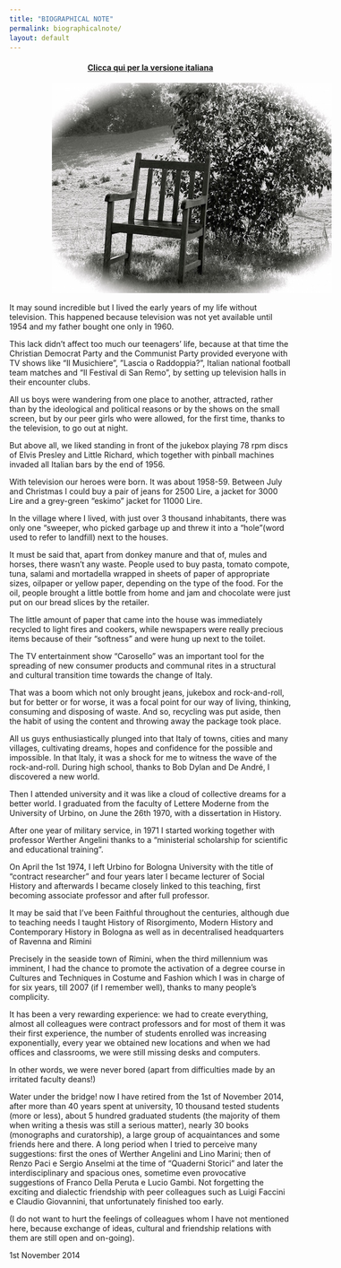 ```yaml
---
title: "BIOGRAPHICAL NOTE"
permalink: biographicalnote/
layout: default
---
```

<h4 id="english-versionbiographicalnote-biographical-note" style="text-align:center;">
    <a title="Nota Biografica" href="/notabiografica/" style="">Clicca qui per la versione italiana</a>
</h4>

<img 
	style="margin-left: 15%"
	ora="Chair ready for reading"
	src="/assets/sedia.jpg"/>

It may sound incredible but I lived the early years of my life without television.
This happened because television was not yet available until 1954 and my father bought one only in 1960.

This lack didn’t affect too much our teenagers’ life, because at that time the Christian Democrat Party and the Communist Party provided everyone with TV shows like “Il Musichiere”,  ”Lascia o Raddoppia?”,  Italian national football team matches and “Il Festival di San Remo”, by setting up television halls in their encounter clubs.

All us boys were wandering from one place to another, attracted, rather than by the ideological and political reasons or by the shows on the small screen, but by our peer girls who were allowed, for the first time, thanks to the television, to go out at night. 

But above all, we liked standing in front of the   jukebox playing 78 rpm discs of Elvis Presley and Little Richard, which together with pinball machines invaded all Italian bars by the end of 1956. 

With television our heroes were born. It was about 1958-59. Between July and Christmas I could buy a pair of jeans for 2500 Lire, a jacket for 3000 Lire and a grey-green “eskimo” jacket for 11000 Lire.

In the village where I lived, with just over 3 thousand inhabitants, there was only one “sweeper, who picked garbage up and threw it into a “hole”(word used to refer to landfill) next to the houses.

It must be said that, apart from donkey manure and that of, mules and horses, there wasn’t any waste. People used to buy pasta, tomato compote, tuna, salami and mortadella wrapped in sheets of paper of appropriate sizes, oilpaper or yellow paper, depending on the type of the food. For the oil, people brought a little bottle from home and jam and chocolate were just put on our bread slices by the retailer. 

The little amount of paper that came into the house was immediately recycled to light fires and cookers, while newspapers were really precious items because of their “softness” and were hung up next to the toilet. 

The TV entertainment show “Carosello” was an important tool for the spreading of new consumer products and communal rites in a structural and cultural transition time towards the change of Italy.

That was a boom which not only brought jeans, jukebox and rock-and-roll, but for better or for worse, it was a focal point for our way of living, thinking, consuming and disposing of waste.  And so, recycling was put aside, then the habit of using the content and throwing away the package took place.

All us guys enthusiastically plunged into that Italy of towns, cities and many villages, cultivating dreams, hopes and confidence for the possible and  impossible. 
In that Italy, it was a shock for me to witness the wave of the rock-and-roll. During high school, thanks to Bob Dylan and De André, I discovered a new world.

Then I attended university and it was like a cloud of collective dreams for a better world. I graduated from the faculty of Lettere Moderne from the University of Urbino, on June the 26th
1970, with a dissertation in History. 

After one year of military service, in 1971 I started working together with professor Werther Angelini thanks to a “ministerial scholarship for scientific and educational training”. 

On April the 1st 1974, I left Urbino for Bologna University with the title of “contract researcher” and four years later I became lecturer of Social History and afterwards I became closely linked to this teaching, first becoming associate professor and after full professor.


It may be said that I’ve been Faithful throughout the centuries, although due to teaching needs I taught History of Risorgimento, Modern History and Contemporary History  in Bologna as well as in decentralised headquarters of Ravenna and Rimini 

Precisely in the seaside town of Rimini, when the third millennium was imminent, I had the chance to promote the activation of a degree course in Cultures and Techniques in Costume and Fashion which I was in charge of for six years, till 2007 (if I remember well), thanks to many people’s complicity.

It has been a very rewarding experience: we had to create everything, almost all colleagues were contract professors and for most of them it was   their first experience, the number of students enrolled was increasing exponentially, every year we obtained new locations and when we had offices and classrooms, we were still missing desks and computers. 

In other words, we were never bored (apart from difficulties made by an irritated faculty deans!) 

Water under the bridge! now I have retired from the 1st of November 2014, after more than 40 years spent at university, 10 thousand tested students (more or less), about 5 hundred graduated students (the majority of them when writing a thesis was still a serious matter), nearly 30 books (monographs and curatorship), a large group of acquaintances and some friends here and there. 
A long period when I tried to perceive many suggestions: first the ones of Werther Angelini and Lino Marini; then of Renzo Paci e Sergio Anselmi at the time of  “Quaderni Storici” and later the interdisciplinary and spacious ones, sometime even provocative suggestions of Franco Della Peruta e Lucio Gambi. Not   forgetting the exciting and dialectic friendship with peer colleagues such as Luigi Faccini  e Claudio Giovannini, that unfortunately finished too early.

(I do not want to hurt the feelings of colleagues whom I have not mentioned here, because   exchange of ideas, cultural and friendship relations with them are still open and on-going).

1st November 2014
